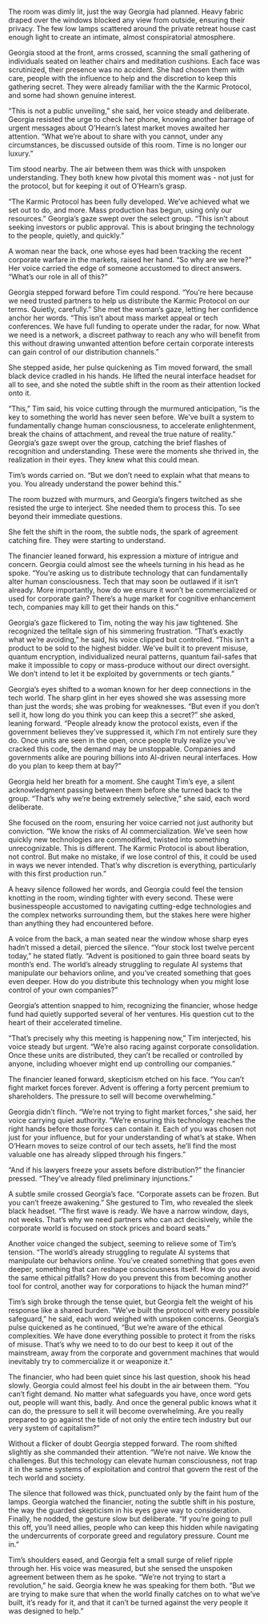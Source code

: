 The room was dimly lit, just the way Georgia had planned. Heavy fabric draped over the windows blocked any view from outside, ensuring their privacy. The few low lamps scattered around the private retreat house cast enough light to create an intimate, almost conspiratorial atmosphere. 

Georgia stood at the front, arms crossed, scanning the small gathering of individuals seated on leather chairs and meditation cushions. Each face was scrutinized, their presence was no accident. She had chosen them with care, people with the influence to help and the discretion to keep this gathering secret. They were already familiar with the the Karmic Protocol, and some had shown genuine interest. 

“This is not a public unveiling,” she said, her voice steady and deliberate. Georgia resisted the urge to check her phone, knowing another barrage of urgent messages about O’Hearn’s latest market moves awaited her attention. “What we’re about to share with you cannot, under any circumstances, be discussed outside of this room. Time is no longer our luxury.” 

Tim stood nearby. The air between them was thick with unspoken understanding. They both knew how pivotal this moment was - not just for the protocol, but for keeping it out of O’Hearn’s grasp. 

“The Karmic Protocol has been fully developed. We’ve achieved what we set out to do, and more. Mass production has begun, using only our resources.” Georgia’s gaze swept over the select group. “This isn’t about seeking investors or public approval. This is about bringing the technology to the people, quietly, and quickly.” 

A woman near the back, one whose eyes had been tracking the recent corporate warfare in the markets, raised her hand. “So why are we here?” Her voice carried the edge of someone accustomed to direct answers. “What’s our role in all of this?” 

Georgia stepped forward before Tim could respond. “You’re here because we need trusted partners to help us distribute the Karmic Protocol on our terms. Quietly, carefully.” She met the woman’s gaze, letting her confidence anchor her words. “This isn’t about mass market appeal or tech conferences. We have full funding to operate under the radar, for now. What we need is a network, a discreet pathway to reach any who will benefit from this without drawing unwanted attention before certain corporate interests can gain control of our distribution channels.” 

She stepped aside, her pulse quickening as Tim moved forward, the small black device cradled in his hands. He lifted the neural interface headset for all to see, and she noted the subtle shift in the room as their attention locked onto it. 

“This,” Tim said, his voice cutting through the murmured anticipation, “is the key to something the world has never seen before. We’ve built a system to fundamentally change human consciousness, to accelerate enlightenment, break the chains of attachment, and reveal the true nature of reality.” Georgia’s gaze swept over the group, catching the brief flashes of recognition and understanding. These were the moments she thrived in, the realization in their eyes. They knew what this could mean. 

Tim’s words carried on. “But we don’t need to explain what that means to you. You already understand the power behind this.” 

The room buzzed with murmurs, and Georgia’s fingers twitched as she resisted the urge to interject. She needed them to process this. To see beyond their immediate questions.  

She felt the shift in the room, the subtle nods, the spark of agreement catching fire. They were starting to understand. 

The financier leaned forward, his expression a mixture of intrigue and concern. Georgia could almost see the wheels turning in his head as he spoke. “You’re asking us to distribute technology that can fundamentally alter human consciousness. Tech that may soon be outlawed if it isn’t already. More importantly, how do we ensure it won’t be commercialized or used for corporate gain? There’s a huge market for cognitive enhancement tech, companies may kill to get their hands on this.” 

Georgia’s gaze flickered to Tim, noting the way his jaw tightened. She recognized the telltale sign of his simmering frustration. “That’s exactly what we’re avoiding,” he said, his voice clipped but controlled. “This isn’t a product to be sold to the highest bidder. We’ve built it to prevent misuse, quantum encryption, individualized neural patterns, quantum fail-safes that make it impossible to copy or mass-produce without our direct oversight. We don’t intend to let it be exploited by governments or tech giants.” 

Georgia’s eyes shifted to a woman known for her deep connections in the tech world. The sharp glint in her eyes showed she was assessing more than just the words; she was probing for weaknesses. “But even if you don’t sell it, how long do you think you can keep this a secret?” she asked, leaning forward. “People already know the protocol exists, even if the government believes they’ve suppressed it, which I’m not entirely sure they do. Once units are seen in the open, once people truly realize you’ve cracked this code, the demand may be unstoppable. Companies and governments alike are pouring billions into AI-driven neural interfaces. How do you plan to keep them at bay?” 

Georgia held her breath for a moment. She caught Tim’s eye, a silent acknowledgment passing between them before she turned back to the group. “That’s why we’re being extremely selective,” she said, each word deliberate. 

She focused on the room, ensuring her voice carried not just authority but conviction. “We know the risks of AI commercialization. We’ve seen how quickly new technologies are commodified, twisted into something unrecognizable. This is different. The Karmic Protocol is about liberation, not control. But make no mistake, if we lose control of this, it could be used in ways we never intended. That’s why discretion is everything, particularly with this first production run.” 

A heavy silence followed her words, and Georgia could feel the tension knotting in the room, winding tighter with every second. These were businesspeople accustomed to navigating cutting-edge technologies and the complex networks surrounding them, but the stakes here were higher than anything they had encountered before. 

A voice from the back, a man seated near the window whose sharp eyes hadn’t missed a detail, pierced the silence. “Your stock lost twelve percent today,” he stated flatly. “Advent is positioned to gain three board seats by month’s end. The world’s already struggling to regulate AI systems that manipulate our behaviors online, and you’ve created something that goes even deeper. How do you distribute this technology when you might lose control of your own companies?” 

Georgia’s attention snapped to him, recognizing the financier, whose hedge fund had quietly supported several of her ventures. His question cut to the heart of their accelerated timeline. 

“That’s precisely why this meeting is happening now,” Tim interjected, his voice steady but urgent. “We’re also racing against corporate consolidation. Once these units are distributed, they can’t be recalled or controlled by anyone, including whoever might end up controlling our companies.” 

The financier leaned forward, skepticism etched on his face. “You can’t fight market forces forever. Advent is offering a forty percent premium to shareholders. The pressure to sell will become overwhelming.” 

Georgia didn’t flinch. “We’re not trying to fight market forces,” she said, her voice carrying quiet authority. “We’re ensuring this technology reaches the right hands before those forces can contain it. Each of you was chosen not just for your influence, but for your understanding of what’s at stake. When O’Hearn moves to seize control of our tech assets, he’ll find the most valuable one has already slipped through his fingers.” 

“And if his lawyers freeze your assets before distribution?” the financier pressed. “They’ve already filed preliminary injunctions.” 

A subtle smile crossed Georgia’s face. “Corporate assets can be frozen. But you can’t freeze awakening.” She gestured to Tim, who revealed the sleek black headset. “The first wave is ready. We have a narrow window, days, not weeks. That’s why we need partners who can act decisively, while the corporate world is focused on stock prices and board seats.” 

Another voice changed the subject, seeming to relieve some of Tim’s tension. “The world’s already struggling to regulate AI systems that manipulate our behaviors online. You’ve created something that goes even deeper, something that can reshape consciousness itself. How do you avoid the same ethical pitfalls? How do you prevent this from becoming another tool for control, another way for corporations to hijack the human mind?” 

Tim’s sigh broke through the tense quiet, but Georgia felt the weight of his response like a shared burden. “We’ve built the protocol with every possible safeguard,” he said, each word weighed with unspoken concerns. Georgia’s pulse quickened as he continued, “But we’re aware of the ethical complexities. We have done everything possible to protect it from the risks of misuse. That’s why we need to to do our best to keep it out of the mainstream, away from the corporate and government machines that would inevitably try to commercialize it or weaponize it.” 

The financier, who had been quiet since his last question, shook his head slowly. Georgia could almost feel his doubt in the air between them. “You can’t fight demand. No matter what safeguards you have, once word gets out, people will want this, badly. And once the general public knows what it can do, the pressure to sell it will become overwhelming. Are you really prepared to go against the tide of not only the entire tech industry but our very system of capitalism?” 

Without a flicker of doubt Georgia stepped forward. The room shifted slightly as she commanded their attention. “We’re not naive. We know the challenges. But this technology can elevate human consciousness, not trap it in the same systems of exploitation and control that govern the rest of the tech world and society.  

The silence that followed was thick, punctuated only by the faint hum of the lamps. Georgia watched the financier, noting the subtle shift in his posture, the way the guarded skepticism in his eyes gave way to consideration. Finally, he nodded, the gesture slow but deliberate. “If you’re going to pull this off, you’ll need allies, people who can keep this hidden while navigating the undercurrents of corporate greed and regulatory pressure. Count me in.” 

Tim’s shoulders eased, and Georgia felt a small surge of relief ripple through her. His voice was measured, but she sensed the unspoken agreement between them as he spoke. “We’re not trying to start a revolution,” he said. Georgia knew he was speaking for them both. “But we are trying to make sure that when the world finally catches on to what we’ve built, it’s ready for it, and that it can’t be turned against the very people it was designed to help.”
